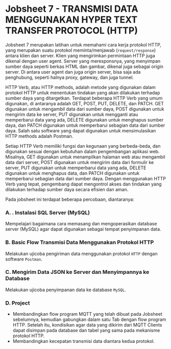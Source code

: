 # Jobsheet 7 - TRANSMISI DATA MENGGUNAKAN HYPER TEXT TRANSFER PROTOCOL (HTTP)
Jobsheet 7 merupakan latihan untuk memahami cara kerja protokol HTTP, yang merupakan suatu protokol meminta/menjawab (`request/response`) antara klien dan server. Klien yang mengirimkan permintaan HTTP juga dikenal dengan user agent. Server yang meresponsnya, yang menyimpan sumber daya seperti berkas HTML dan gambar, dikenal juga sebagai origin server. Di antara user agent dan juga origin server, bisa saja ada penghubung, seperti halnya proxy, gateway, dan juga tunnel.

HTTP Verb, atau HTTP methods, adalah metode yang digunakan dalam protokol HTTP untuk menentukan tindakan yang akan dilakukan terhadap sumber daya yang ditargetkan. Terdapat beberapa HTTP Verb yang umum digunakan, di antaranya adalah GET, POST, PUT, DELETE, dan PATCH. GET digunakan untuk mengambil data dari sumber daya, POST digunakan untuk mengirim data ke server, PUT digunakan untuk mengganti atau memperbarui data yang ada, DELETE digunakan untuk menghapus sumber daya, dan PATCH digunakan untuk memperbarui sebagian data dari sumber daya. Salah satu software yang dapat digunakan untuk mensimulasikan HTTP methods adalah Postman.

Setiap HTTP Verb memiliki fungsi dan kegunaan yang berbeda-beda, dan digunakan sesuai dengan kebutuhan dalam pengembangan aplikasi web. Misalnya, GET digunakan untuk menampilkan halaman web atau mengambil data dari server, POST digunakan untuk mengirim data dari formulir ke server, PUT digunakan untuk memperbarui data yang ada, DELETE digunakan untuk menghapus data, dan PATCH digunakan untuk memperbarui sebagian data dari sumber daya. Dengan menggunakan HTTP Verb yang tepat, pengembang dapat mengontrol akses dan tindakan yang dilakukan terhadap sumber daya secara efisien dan aman. 

Pada jobsheet ini terdapat beberapa percobaan, diantaranya:
### A. . Instalasi SQL Server (MySQL)

Mempelajari bagaimana cara memasang dan mengoperasikan database server (MySQL) agar dapat digunakan sebagai tempat penyimpanan data.
### B. Basic Flow Transmisi Data Menggunakan Protokol HTTP

Melakukan ujicoba pengiriman data menggunakan protokol `HTTP` dengan software `Postman`.
### C. Mengirim Data JSON ke Server dan Menyimpannya ke Database

Melakukan ujicoba penyimpanan data ke database `MySQL`.
### D. Project

- Membandingkan flow program MQTT yang telah dibuat pada Jobsheet sebelumnya, kemudian gabungkan dalam satu Tab dengan flow program HTTP. Setelah
itu, kondisikan agar data yang dikirim dari MQTT Clients dapat disimpan pada database dan tabel yang sama pada mekanisme protokol HTTP.
- Membandingkan kecepatan transmisi data diantara kedua protokol.
